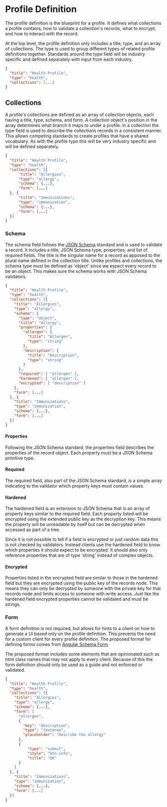 # Profile Definition

The profile definition is the blueprint for a profile. It defines what collections a profile contains, how to validate a collection's records, what to encrypt, and how to interact with the record.

At the top level, the profile definition only includes a title, type, and an array of collections. The type is used to group different types of related profile definitions together. Standards around the type field will be industry specific and defined separately with input from each industry.

```json
{
  "title": "Health Profile",
  "type": "health",
  "collections": [...]
}
```

## Collections

A profile's collections are defined as an array of collection objects, each having a title, type, schema, and form. A collection object's position in the array determines what branch it maps to under a profile. In a collection the type field is used to describe the collections records in a consistent manner. This allows competing standards to create profiles that have a shared vocabulary. As with the profile type this will be very industry specific and will be defined separately.

```json
{
  "title": "Health Profile",
  "type": "health",
  "collections": [{
      "title": "Allergies",
      "type": "allergy",
      "schema": {...},
      "form": [...]
  }, {
      "title": "Immunizations",
      "type": "immunization",
      "schema": {...},
      "form": [...]
  }]
}
```

### Schema

The schema field follows the [JSON Schema](http://json-schema.org) standard and is used to validate a record. It includes a title, JSON Schema type, properties, and list of required fields. The title is the singular name for a record as apposed to the plural name defined in the collection title. Unlike profiles and collections, the schema type must be defined as 'object' since we expect every record to be an object. This makes sure the schema works with JSON Schema validators.

```json
{
  "title": "Health Profile",
  "type": "health",
  "collections": [{
    "title": "Allergies",
    "type": "allergy",
    "schema": {
      "type": "object",
      "title": "Allergy",
      "properties": {
        "allergen": {
          "title": "Allergen",
          "type": "string"
        },
        "description": {
          "title": "Description",
          "type": "string"
        }
      },
      "required": [ "allergen" ],
      "hardened": [ "allergen" ],
      "encrypted": [ "description" ]
    },
    "form": [...]
  }, {
    "title": "Immunizations",
    "type": "immunization",
    "schema": {...},
    "form": [...]
  }]
}
```

#### Properties

Following the JSON Schema standard, the properties field describes the properties of the record object.  Each property must be a JSON Schema primitive type.

#### Required

The required field, also part of the JSON Schema standard, is a simple array indicating to the validator which property keys must contain values.

#### Hardened

The hardened field is an extension to JSON Schema that is an array of property keys similar to the required field. Each property listed will be encrypted using the extended public key as the decryption key. This means the property will be unreadable by itself but can be decrypted when accessed as part of a tree.

Since it is not possible to tell if a field is encrypted or just random data this is not checked by validators. Instead clients use the hardened field to know which properties it should expect to be encrypted. It should also only reference properties that are of type 'string' instead of complex objects.

#### Encrypted

Properties listed in the encrypted field are similar to those in the hardened field but they are encrypted using the public key of the records node. This means they can only be decrypted by someone with the private key for that records node and limits access to someone with write access. Just like the hardened field encrypted properties cannot be validated and must be strings.  

### Form

A form definition is not required, but allows for hints to a client on how to generate a UI based only on the profile definition. This prevents the need for a custom client for every profile definition. The proposed format for defining forms comes from [Angular Schema Form](https://github.com/Textalk/angular-schema-form/blob/master/docs/index.md#form-definitions).

The proposed format includes some elements that are opinionated such as html class names that may not apply to every client. Because of this the form definition should only be used as a guide and not enforced or validated.

```json
{
  "title": "Health Profile",
  "type": "health",
  "collections": [{
    "title": "Allergies",
    "type": "allergy",
    "schema": {...},
    "form": [
      "allergen",
      {
        "key": "description",
        "type": "textarea",
        "placeholder": "Describe the allergy"
      },
      {
          "type": "submit",
          "style": "btn-info",
          "title": "OK"
      }
    ]
  }, {
    "title": "Immunizations",
    "type": "immunization",
    "schema": {...},
    "form": [...]
  }]
}
```
